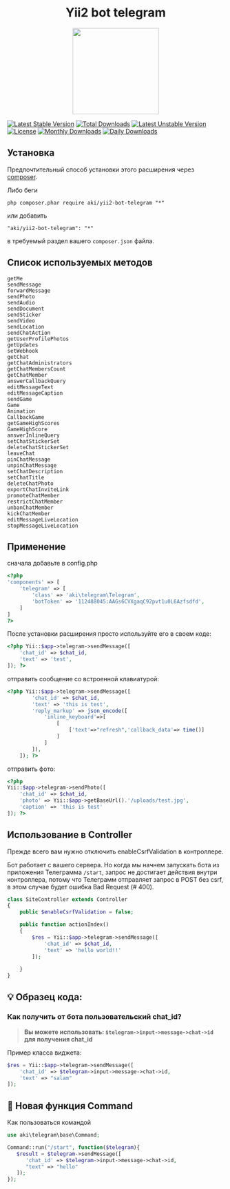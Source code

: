 <h1 align="center">
Yii2 bot telegram
</h1>
<p align="center">
	<img width="200px" src="https://i.ibb.co/JQxDZWH/telegram.png">
</p>
<p align="center">

[![Latest Stable Version](https://poser.pugx.org/aki/yii2-bot-telegram/version)](//packagist.org/packages/aki/yii2-bot-telegram)
[![Total Downloads](https://poser.pugx.org/aki/yii2-bot-telegram/downloads)](https://packagist.org/packages/aki/yii2-bot-telegram)
[![Latest Unstable Version](https://poser.pugx.org/aki/yii2-bot-telegram/v/unstable)](https://packagist.org/packages/aki/yii2-bot-telegram)
[![License](https://poser.pugx.org/aki/yii2-bot-telegram/license)](https://packagist.org/packages/aki/yii2-bot-telegram)
[![Monthly Downloads](https://poser.pugx.org/aki/yii2-bot-telegram/d/monthly)](https://packagist.org/packages/aki/yii2-bot-telegram)
[![Daily Downloads](https://poser.pugx.org/aki/yii2-bot-telegram/d/daily)](//packagist.org/packages/aki/yii2-bot-telegram)
</p>

## Установка

Предпочтительный способ установки этого расширения через [composer](http://getcomposer.org/download/).

Либо беги

```
php composer.phar require aki/yii2-bot-telegram "*"
```

или добавить

```
"aki/yii2-bot-telegram": "*"
```

в требуемый раздел вашего `composer.json` файла.

## Список используемых методов

```
getMe
sendMessage
forwardMessage
sendPhoto
sendAudio
sendDocument
sendSticker
sendVideo
sendLocation
sendChatAction
getUserProfilePhotos
getUpdates
setWebhook
getChat
getChatAdministrators
getChatMembersCount
getChatMember
answerCallbackQuery
editMessageText
editMessageCaption
sendGame
Game
Animation
CallbackGame
getGameHighScores
GameHighScore
answerInlineQuery
setChatStickerSet
deleteChatStickerSet
leaveChat
pinChatMessage
unpinChatMessage
setChatDescription
setChatTitle
deleteChatPhoto 
exportChatInviteLink 
promoteChatMember
restrictChatMember
unbanChatMember
kickChatMember
editMessageLiveLocation
stopMessageLiveLocation
```

## Применение

сначала добавьте в config.php

```php
<?php
'components' => [
    'telegram' => [
        'class' => 'aki\telegram\Telegram',
        'botToken' => '112488045:AAGs6CVXgaqC92pvt1u0L6Azfsdfd',
    ]
]
?>
```

После установки расширения просто используйте его в своем коде:

```php
<?php Yii::$app->telegram->sendMessage([
	'chat_id' => $chat_id,
	'text' => 'test',
]); ?>
```

отправить сообщение со встроенной клавиатурой:

```php
<?php Yii::$app->telegram->sendMessage([
        'chat_id' => $chat_id,
        'text' => 'this is test',
        'reply_markup' => json_encode([
            'inline_keyboard'=>[
                [
                    ['text'=>"refresh",'callback_data'=> time()]
                ]
            ]
        ]),
    ]); ?>
```

отправить фото:

```php
<?php 
Yii::$app->telegram->sendPhoto([
	'chat_id' => $chat_id,
	'photo' => Yii::$app->getBaseUrl().'/uploads/test.jpg',
	'caption' => 'this is test'
]); ?>
```

## Использование в Controller

Прежде всего вам нужно отключить enableCsrfValidation в контроллере. 

Бот работает с вашего сервера. Но когда мы начнем запускать бота из приложения Телеграмма `/start`, запрос не достигает 
действия внутри контроллера, потому что Телеграмм отправляет запрос в POST без csrf, в этом случае будет ошибка Bad 
Request (# 400). 

```php
class SiteController extends Controller
{
	public $enableCsrfValidation = false;

	public function actionIndex()
    {
        $res = Yii::$app->telegram->sendMessage([
            'chat_id' => $chat_id,
            'text' => 'hello world!!' 
        ]);
       
    }
}
```

## :bulb: Образец кода:

### Как получить от бота пользовательский chat_id?

>__Вы можете использовать: `$telegram->input->message->chat->id` для получения chat_id__

Пример класса виджета:

```php
$res = Yii::$app->telegram->sendMessage([
	'chat_id' => $telegram->input->message->chat->id,
	'text' => "salam"
]);
```

## :gem: Новая функция Command

Как пользоваться командой

```php
use aki\telegram\base\Command;

Command::run("/start", function($telegram){
   $result = $telegram->sendMessage([
      'chat_id' => $telegram->input->message->chat->id,
      "text" => "hello"
   ]);
});
```
